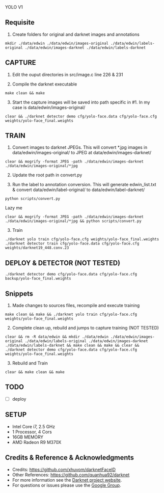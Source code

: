 YOLO V1

## Requisite
1. Create folders for original and darknet images and annotations
```
mkdir ./data/edwin ./data/edwin/images-original ./data/edwin/labels-original ./data/edwin/images-darknet ./data/edwin/labels-darknet
```


## CAPTURE 
1. Edit the ouput directories in src/image.c line 226 & 231

2. Compile the darknet executable
```
make clean && make
```

3. Start the capture
images will be saved into path specific in #1. In my case is data/edwin/images-original/
```
clear && ./darknet detector demo cfg/yolo-face.data cfg/yolo-face.cfg weights/yolo-face_final.weights 
``` 


## TRAIN
1. Convert images to darknet JPEGs. This will convert *.jpg images in data/edwin/images-original/ to JPEG at data/edwin/images-darknet/
```
clear && mogrify -format JPEG -path ./data/edwin/images-darknet ./data/edwin/images-original/*jpg
```

2. Update the root path in convert.py

3. Run the label to annotation conversion. This will generate edwin_list.txt & convert data/edwin/label-original/ to data/edwin/label-darknet/
```
python scripts/convert.py
```

Lazy me
```
clear && mogrify -format JPEG -path ./data/edwin/images-darknet ./data/edwin/images-original/*jpg && python scripts/convert.py
```

3. Train
```
./darknet yolo train cfg/yolo-face.cfg weights/yolo-face_final.weights
./darknet detector train cfg/yolo-face.data cfg/yolo-face.cfg weights/darknet19_448.conv.23
```

## DEPLOY & DETECTOR (NOT TESTED)
```
./darknet detector demo cfg/yolo-face.data cfg/yolo-face.cfg backup/yolo-face_final.weights
```

## Snippets
1. Made changes to sources files, recompile and execute training
```
make clean && make && ./darknet yolo train cfg/yolo-face.cfg weights/yolo-face_final.weights 
```

2. Complete clean up, rebuild and jumps to capture training (NOT TESTED)
```
clear && rm -R data/edwin && mkdir ./data/edwin ./data/edwin/images-original ./data/edwin/labels-original ./data/edwin/images-darknet ./data/edwin/labels-darknet && make clean && make && clear && ./darknet detector demo cfg/yolo-face.data cfg/yolo-face.cfg weights/yolo-face_final.weights
```

3. Rebuild and Train
```
clear && make clean && make
```

## TODO
- [ ] deploy

## SETUP
* Intel Core i7, 2.5 GHz
* 1 Processor, 4 Cors
* 16GB MEMORY
* AMD Radeon R9 M370X

## Credits & Reference & Acknowledgments 
* Credits: https://github.com/xhuvom/darknetFaceID
* Other References: https://github.com/quanhua92/darknet
* For more information see the [Darknet project website](http://pjreddie.com/darknet).
* For questions or issues please use the [Google Group](https://groups.google.com/forum/#!forum/darknet).